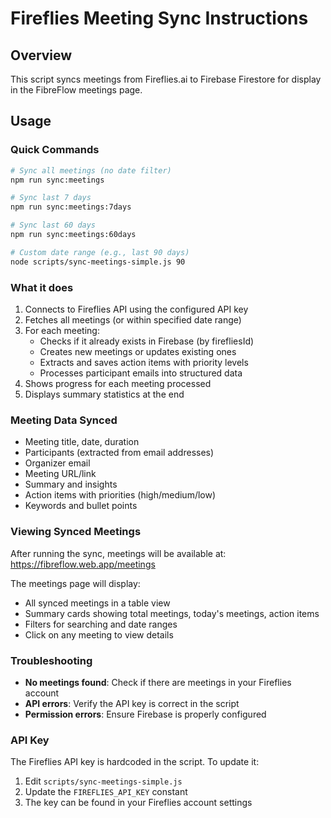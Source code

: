 # Fireflies Meeting Sync Instructions

## Overview
This script syncs meetings from Fireflies.ai to Firebase Firestore for display in the FibreFlow meetings page.

## Usage

### Quick Commands
```bash
# Sync all meetings (no date filter)
npm run sync:meetings

# Sync last 7 days
npm run sync:meetings:7days

# Sync last 60 days
npm run sync:meetings:60days

# Custom date range (e.g., last 90 days)
node scripts/sync-meetings-simple.js 90
```

### What it does
1. Connects to Fireflies API using the configured API key
2. Fetches all meetings (or within specified date range)
3. For each meeting:
   - Checks if it already exists in Firebase (by firefliesId)
   - Creates new meetings or updates existing ones
   - Extracts and saves action items with priority levels
   - Processes participant emails into structured data
4. Shows progress for each meeting processed
5. Displays summary statistics at the end

### Meeting Data Synced
- Meeting title, date, duration
- Participants (extracted from email addresses)
- Organizer email
- Meeting URL/link
- Summary and insights
- Action items with priorities (high/medium/low)
- Keywords and bullet points

### Viewing Synced Meetings
After running the sync, meetings will be available at:
https://fibreflow.web.app/meetings

The meetings page will display:
- All synced meetings in a table view
- Summary cards showing total meetings, today's meetings, action items
- Filters for searching and date ranges
- Click on any meeting to view details

### Troubleshooting
- **No meetings found**: Check if there are meetings in your Fireflies account
- **API errors**: Verify the API key is correct in the script
- **Permission errors**: Ensure Firebase is properly configured

### API Key
The Fireflies API key is hardcoded in the script. To update it:
1. Edit `scripts/sync-meetings-simple.js`
2. Update the `FIREFLIES_API_KEY` constant
3. The key can be found in your Fireflies account settings